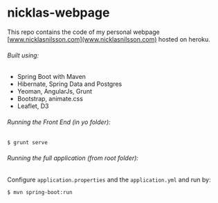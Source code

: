 # nicklas-webpage

This repo contains the code of my personal webpage [www.nicklasnilsson.com](www.nicklasnilsson.com) hosted on heroku.

###### Built using:

- Spring Boot with Maven
- Hibernate, Spring Data and Postgres
- Yeoman, AngularJs, Grunt
- Bootstrap, animate.css
- Leaflet, D3

###### Running the Front End (in yo folder):

```
$ grunt serve
```

###### Running the full application (from root folder):

Configure `application.properties` and the `application.yml` and run by:

```
$ mvn spring-boot:run
```

